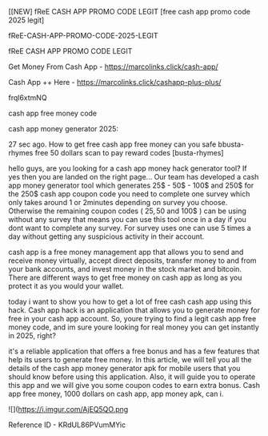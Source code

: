 [[NEW] fReE CASH APP PROMO CODE LEGIT [free cash app promo code 2025 legit]

fReE-CASH-APP-PROMO-CODE-2025-LEGIT

fReE CASH APP PROMO CODE LEGIT

Get Money From Cash App -  https://marcolinks.click/cash-app/

Cash App ++ Here - https://marcolinks.click/cashapp-plus-plus/

frql6xtmNQ

cash app free money code

cash app money generator 2025:

27 sec ago. How to get free cash app free money can you safe bbusta-rhymes free 50 dollars scan to pay reward codes [busta-rhymes]

hello guys, are you looking for a cash app money hack generator tool? If yes then you are landed on the right page... Our team has developed a cash app money generator tool which generates 25$ - 50$ - 100$ and 250$ for the 250$ cash app coupon code you need to complete one survey which only takes around 1 or 2minutes depending on survey you choose. Otherwise the remaining coupon codes ( 25$, 50$ and 100$ ) can be using without any survey that means you can use this tool once in a day if you dont want to complete any survey. For survey uses one can use 5 times a day without getting any suspicious activity in their account.

cash app is a free money management app that allows you to send and receive money virtually, accept direct deposits, transfer money to and from your bank accounts, and invest money in the stock market and bitcoin. There are different ways to get free money on cash app as long as you protect it as you would your wallet.

today i want to show you how to get a lot of free cash cash app using this hack. Cash app hack is an application that allows you to generate money for free in your cash app account. So, youre trying to find a legit cash app free money code, and im sure youre looking for real money you can get instantly in 2025, right?

it's a reliable application that offers a free bonus and has a few features that help its users to generate free money. In this article, we will tell you all the details of the cash app money generator apk for mobile users that you should know before using this application. Also, it will guide you to operate this app and we will give you some coupon codes to earn extra bonus. Cash app free money, 1000 dollars on cash app, app money apk, can i.

![](https://i.imgur.com/AjEQ5QO.png

Reference ID - KRdUL86PVumMYic